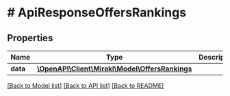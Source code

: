 # # ApiResponseOffersRankings

## Properties

Name | Type | Description | Notes
------------ | ------------- | ------------- | -------------
**data** | [**\OpenAPI\Client\Mirakl\Model\OffersRankings**](OffersRankings.md) |  |

[[Back to Model list]](../../README.md#models) [[Back to API list]](../../README.md#endpoints) [[Back to README]](../../README.md)
